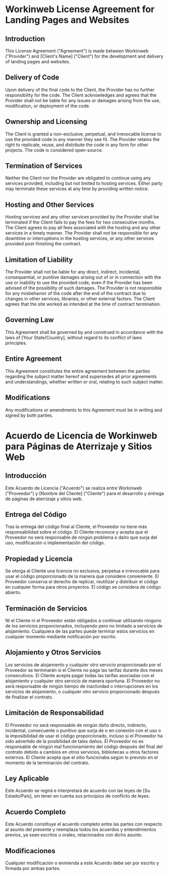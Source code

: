 # Workinweb License Agreement for Landing Pages and Websites

## Introduction

This License Agreement ("Agreement") is made between Workinweb ("Provider") and [Client's Name] ("Client") for the development and delivery of landing pages and websites.

## Delivery of Code

Upon delivery of the final code to the Client, the Provider has no further responsibility for the code. The Client acknowledges and agrees that the Provider shall not be liable for any issues or damages arising from the use, modification, or deployment of the code.

## Ownership and Licensing

The Client is granted a non-exclusive, perpetual, and irrevocable license to use the provided code in any manner they see fit. The Provider retains the right to replicate, reuse, and distribute the code in any form for other projects. The code is considered open-source.

## Termination of Services

Neither the Client nor the Provider are obligated to continue using any services provided, including but not limited to hosting services. Either party may terminate these services at any time by providing written notice.

## Hosting and Other Services

Hosting services and any other services provided by the Provider shall be terminated if the Client fails to pay the fees for two consecutive months. The Client agrees to pay all fees associated with the hosting and any other services in a timely manner. The Provider shall not be responsible for any downtime or interruptions in the hosting services, or any other services provided post-finishing the contract.

## Limitation of Liability

The Provider shall not be liable for any direct, indirect, incidental, consequential, or punitive damages arising out of or in connection with the use or inability to use the provided code, even if the Provider has been advised of the possibility of such damages. The Provider is not responsible for any misbehavior of the code after the end of the contract due to changes in other services, libraries, or other external factors. The Client agrees that the site worked as intended at the time of contract termination.

## Governing Law

This Agreement shall be governed by and construed in accordance with the laws of [Your State/Country], without regard to its conflict of laws principles.

## Entire Agreement

This Agreement constitutes the entire agreement between the parties regarding the subject matter hereof and supersedes all prior agreements and understandings, whether written or oral, relating to such subject matter.

## Modifications

Any modifications or amendments to this Agreement must be in writing and signed by both parties.

# Acuerdo de Licencia de Workinweb para Páginas de Aterrizaje y Sitios Web

## Introducción

Este Acuerdo de Licencia ("Acuerdo") se realiza entre Workinweb ("Proveedor") y [Nombre del Cliente] ("Cliente") para el desarrollo y entrega de páginas de aterrizaje y sitios web.

## Entrega del Código

Tras la entrega del código final al Cliente, el Proveedor no tiene más responsabilidad sobre el código. El Cliente reconoce y acepta que el Proveedor no será responsable de ningún problema o daño que surja del uso, modificación o implementación del código.

## Propiedad y Licencia

Se otorga al Cliente una licencia no exclusiva, perpetua e irrevocable para usar el código proporcionado de la manera que considere conveniente. El Proveedor conserva el derecho de replicar, reutilizar y distribuir el código en cualquier forma para otros proyectos. El código se considera de código abierto.

## Terminación de Servicios

Ni el Cliente ni el Proveedor están obligados a continuar utilizando ninguno de los servicios proporcionados, incluyendo pero no limitado a servicios de alojamiento. Cualquiera de las partes puede terminar estos servicios en cualquier momento mediante notificación por escrito.

## Alojamiento y Otros Servicios

Los servicios de alojamiento y cualquier otro servicio proporcionado por el Proveedor se terminarán si el Cliente no paga las tarifas durante dos meses consecutivos. El Cliente acepta pagar todas las tarifas asociadas con el alojamiento y cualquier otro servicio de manera oportuna. El Proveedor no será responsable de ningún tiempo de inactividad o interrupciones en los servicios de alojamiento, o cualquier otro servicio proporcionado después de finalizar el contrato.

## Limitación de Responsabilidad

El Proveedor no será responsable de ningún daño directo, indirecto, incidental, consecuente o punitivo que surja de o en conexión con el uso o la imposibilidad de usar el código proporcionado, incluso si el Proveedor ha sido advertido de la posibilidad de tales daños. El Proveedor no es responsable de ningún mal funcionamiento del código después del final del contrato debido a cambios en otros servicios, bibliotecas u otros factores externos. El Cliente acepta que el sitio funcionaba según lo previsto en el momento de la terminación del contrato.

## Ley Aplicable

Este Acuerdo se regirá e interpretará de acuerdo con las leyes de [Su Estado/País], sin tener en cuenta sus principios de conflicto de leyes.

## Acuerdo Completo

Este Acuerdo constituye el acuerdo completo entre las partes con respecto al asunto del presente y reemplaza todos los acuerdos y entendimientos previos, ya sean escritos u orales, relacionados con dicho asunto.

## Modificaciones

Cualquier modificación o enmienda a este Acuerdo debe ser por escrito y firmada por ambas partes.
